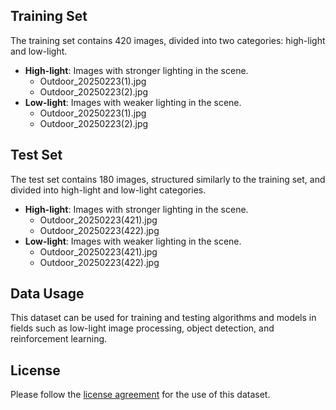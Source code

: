 
## Training Set

The training set contains 420 images, divided into two categories: high-light and low-light.

- **High-light**: Images with stronger lighting in the scene.
  - Outdoor_20250223(1).jpg
  - Outdoor_20250223(2).jpg
- **Low-light**: Images with weaker lighting in the scene.
  - Outdoor_20250223(1).jpg
  - Outdoor_20250223(2).jpg

## Test Set

The test set contains 180 images, structured similarly to the training set, and divided into high-light and low-light categories.

- **High-light**: Images with stronger lighting in the scene.
  - Outdoor_20250223(421).jpg
  - Outdoor_20250223(422).jpg
- **Low-light**: Images with weaker lighting in the scene.
  - Outdoor_20250223(421).jpg
  - Outdoor_20250223(422).jpg

## Data Usage

This dataset can be used for training and testing algorithms and models in fields such as low-light image processing, object detection, and reinforcement learning.

## License

Please follow the [license agreement](#) for the use of this dataset.
